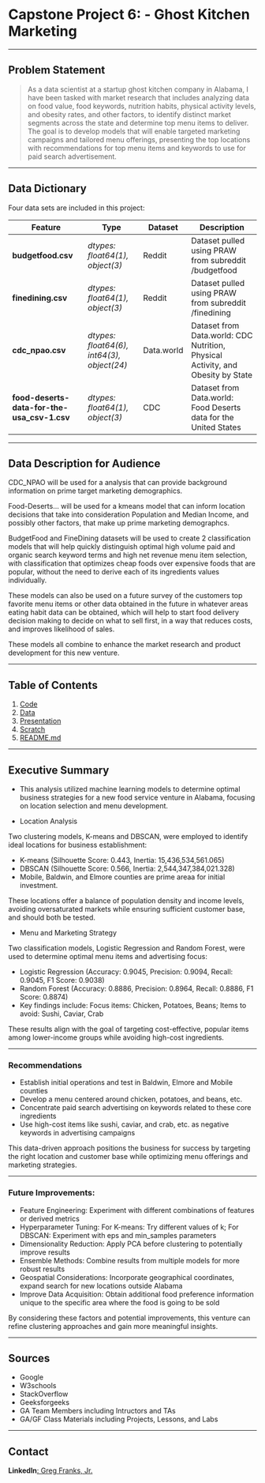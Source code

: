 # Capstone Project 6: - Ghost Kitchen Marketing

---

## Problem Statement
>As a data scientist at a startup ghost kitchen company in Alabama, I have been tasked with market research that includes analyzing data on food value, food keywords, nutrition habits, physical activity levels, and obesity rates, and other factors, to identify distinct market segments across the state and determine top menu items to deliver. The goal is to develop models that will enable targeted marketing campaigns and tailored menu offerings, presenting the top locations with recommendations for top menu items and keywords to use for paid search advertisement.

---

## Data Dictionary

Four data sets are included in this project:

|Feature|Type|Dataset|Description|
|---|---|---|---|
|**budgetfood.csv**|*dtypes: float64(1), object(3)*|Reddit|Dataset pulled using PRAW from subreddit /budgetfood|
|**finedining.csv**|*dtypes: float64(1), object(3)*|Reddit|Dataset pulled using PRAW from subreddit /finedining|
|**cdc_npao.csv**|*dtypes: float64(6), int64(3), object(24)*|Data.world|Dataset from Data.world: CDC Nutrition, Physical Activity, and Obesity by State|
|**food-deserts-data-for-the-usa_csv-1.csv**|*dtypes: float64(1), object(3)*|CDC|Dataset from Data.world: Food Deserts data for the United States|

---

## Data Description for Audience

CDC_NPAO will be used for a analysis that can provide background information on prime target marketing demographics.

Food-Deserts... will be used for a kmeans model that can inform location decisions that take into consideration Population and Median Income, and possibly other factors, that make up prime marketing demographcs.

BudgetFood and FineDining datasets will be used to create 2 classification models that will help quickly distinguish optimal high volume paid and organic search keyword terms and high net revenue menu item selection, with classification that optimizes cheap foods over expensive foods that are popular, without the need to derive each of its ingredients values individually.  

These models can also be used on a future survey of the customers top favorite menu items or other data obtained in the future in whatever areas eating habit data can be obtained, which will help to start food delivery decision making to decide on what to sell first, in a way that reduces costs, and improves likelihood of sales.

These models all combine to enhance the market research and product development for this new venture.

---

## Table of Contents
1. [Code](#code)
2. [Data](#data)
3. [Presentation](#presentation)
4. [Scratch](#scratch)
5. [README.md](#readme)
   
---

## Executive Summary

- This analysis utilized machine learning models to determine optimal business strategies for a new food service venture in Alabama, focusing on location selection and menu development.

- Location Analysis
  
Two clustering models, K-means and DBSCAN, were employed to identify ideal locations for business establishment:

* K-means (Silhouette Score: 0.443, Inertia: 15,436,534,561.065)
* DBSCAN (Silhouette Score: 0.566, Inertia: 2,544,347,384,021.328)
* Mobile, Baldwin, and Elmore counties are prime areaa for initial investment.

These locations offer a balance of population density and income levels, avoiding oversaturated markets while ensuring sufficient customer base, and should both be tested.

- Menu and Marketing Strategy
  
Two classification models, Logistic Regression and Random Forest, were used to determine optimal menu items and advertising focus:

* Logistic Regression (Accuracy: 0.9045, Precision: 0.9094, Recall: 0.9045, F1 Score: 0.9038)
* Random Forest (Accuracy: 0.8886, Precision: 0.8964, Recall: 0.8886, F1 Score: 0.8874)
* Key findings include: Focus items: Chicken, Potatoes, Beans; Items to avoid: Sushi, Caviar, Crab

These results align with the goal of targeting cost-effective, popular items among lower-income groups while avoiding high-cost ingredients.

---

### Recommendations

- Establish initial operations and test in Baldwin, Elmore and Mobile counties
- Develop a menu centered around chicken, potatoes, and beans, etc.
- Concentrate paid search advertising on keywords related to these core ingredients
- Use high-cost items like sushi, caviar, and crab, etc. as negative keywords in advertising campaigns

This data-driven approach positions the business for success by targeting the right location and customer base while optimizing menu offerings and marketing strategies.

---

### **Future Improvements:**

- Feature Engineering: Experiment with different combinations of features or derived metrics
- Hyperparameter Tuning: For K-means: Try different values of k; For DBSCAN: Experiment with eps and min_samples parameters
- Dimensionality Reduction: Apply PCA before clustering to potentially improve results
- Ensemble Methods: Combine results from multiple models for more robust results
- Geospatial Considerations: Incorporate geographical coordinates, expand search for new locations outside Alabama
- Improve Data Acquisition: Obtain additional food preference information unique to the specific area where the food is going to be sold

By considering these factors and potential improvements, this venture can refine clustering approaches and gain more meaningful insights.

---

## Sources

* Google
* W3schools
* StackOverflow
* Geeksforgeeks
* GA Team Members including Intructors and TAs
* GA/GF Class Materials including Projects, Lessons, and Labs

---

## Contact
**LinkedIn**[: Greg Franks, Jr.](https://www.linkedin.com/in/gregoryfranksjriii/)




